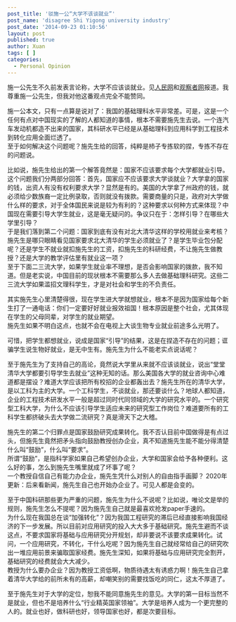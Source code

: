 ```yaml
---
post_title: '驳施一公“大学不该谈就业”'
post_name: 'disagree Shi Yigong university industry'
post_date: '2014-09-23 01:10:56'
layout: post
published: true
author: Xuan
tags: [ ]
categories:
  - Personal Opinion
---
```

施一公先生不久前发表言论称，大学不应该谈就业。见[人民网](http://scitech.people.com.cn/n/2014/0917/c1057-25680153.html)和[观察者网](https://www.guancha.cn/ShiYiGong/2018_01_15_443174.shtml)报道。我尊重施一公先生，但我对他这番观点完全不能赞同。

施一公本文，只有一点算是说对了：我国的基础理科水平非常差。可是，这是一个任何有点对中国现实的了解的人都知道的事情，根本不需要施先生去说。一个连汽车发动机都造不出来的国家，其科研水平已经是从基础理科到应用科学到工程技术到转化应用全面烂透了。  
至于如何解决这个问题呢？施先生给的回答，纯粹是杮子专拣软的捏，专拣不存在的问题说。

比如说，施先生给出的第一个解答竟然是：国家不应该要求每个大学都就业引导。  
这个问题我们分两部分回答：首先，国家应不应该要求大学谈就业？大学拿的国家的钱，出资人有没有权利要求大学？显然是有的。美国的大学拿了州政府的钱，就必须给少数族裔一定比例录取，否则就没有拨款。需要商量的只是，政府对大学做什么样的要求，对于全体国民来说是较为有利的？这种要求以何种方式来体现？中国现在需要引导大学生就业，这是毫无疑问的。争议只在于：怎样引导？在哪些大学里引导？  
于是我们落到第二个问题：国家到底有没有对北大清华这样的学校用就业来考核？施先生是哪只眼睛看见国家要求北大清华的学生必须就业了？是学生毕业包分配呢？还是学生不就业就扣施先生的工资，扣施先生的科研经费，不让施先生做教授？还是大学的教学评估里有就业这一项？  
至于下面二三流大学，如果学生就业率不理想，是否会影响国家的拨款，我不知道。但是老实说，中国目前的现状根本不需要那么多人去做基础理科研究。这些二三流大学如果滥招文理科学生，才是对社会和学生的不负责任。

其实施先生心里清楚得很，现在学生进大学就想就业，根本不是因为国家给每个新生打了一通电话：你们一定要好好就业报效祖国！根本原因是整个社会，尤其体现在学生的父母同辈，对学生的就业期望。  
施先生如果不明白这点，也就不会在电视上大谈生物专业就业前途多么光明了。

可惜，把学生都想就业，说成是国家“引导”的结果，这是在捏造不存在的问题；诓骗学生说生物好就业，是无中生有。施先生为什么不能老实点说话呢？

至于施先生为了支持自己的高论，竟然说大学里从来就不应该谈就业，说出“堂堂清华大学都要引导学生去就业”这种无知的话。那么美国各大学的就业咨询中心难道都是摆设？难道大学应该把所有校招的企业都轰出去？施先生所在的清华大学，是以工科为主的大学。一个工科学生，不谈就业，那还要谈什么？地球人都知道，企业的工程技术研发水平一般是超过同时代同领域的大学的研究水平的。一个研究型工科大学，为什么不应该引导学生适应未来的研究型工作岗位？难道要所有的工科学生都挤破头去大学做二流研究？真是滑天下之大稽。

施先生的第二个归罪点是国家鼓励研究成果转化。我不否认目前中国做得是有点过头，但施先生竟然把矛头指向鼓励教授创办企业，真不知道施先生能不能分得清楚什么叫“鼓励”，什么叫“要求”。  
所谓“鼓励”，是指科学家如果自己希望创办企业，大学和国家会给予各种便利。这么好的事，怎么到施先生嘴里就成了坏事了呢？  
一个教授自信自己有能力办企业，施先生凭什么对别人的自由指手画脚？
2020年更新：后来看新闻，施先生自己也开始办企业了。可见人都是会变的。

至于中国科研那些更为严重的问题，施先生为什么不说呢？比如说，唯论文是举的规则，施先生怎么不提呢？因为施先生自己就是最喜欢抢发paper手速的。  
为什么现在我国总在谈“加强转化”？因为我国工程研究的滞后已经直接影响我国经济的下一步发展。所以目前对应用研究的投入大大多于基础研究。施先生避而不谈这点，不要求国家将基础与应用研究分开规划，却非要说不该要求成果转化。试问，一个应用研究，不转化，干什么吃呢？因为施先生自己就经常给自己的研究吹出一堆应用前景来骗取国家经费。施先生深知，如果将基础与应用研究完全割开，基础研究的经费就会大大减少。  
教授为什么要办企业？因为教授工资低啊，物质待遇太有诱惑力啊！施先生自己拿着清华大学给的前所未有的高薪，却嘲笑别的需要找饭吃的同仁，这太不厚道了。

至于施先生对于大学的定位，恕我不能同意施先生的意见。大学的第一目标当然不是就业，但也不是培养什么“行业精英国家领袖”。大学是培养人成为一个更完整的人的。就业也好，做科研也好，领导国家也好，都是次要目标。
